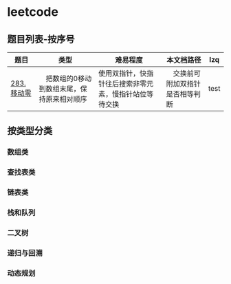 # leetcode

## 题目列表-按序号

| 题目 | 类型 | 难易程度 | 本文档路径 |lzq |
|---|---|---|---|---|
| [283. 移动零](https://leetcode-cn.com/problems/move-zeroes/) |　把数组的0移动到数组末尾，保持原来相对顺序　| 使用双指针，快指针往后搜索非零元素，慢指针站位等待交换 |　交换前可附加双指针是否相等判断 | test|


## 按类型分类

### 数组类

### 查找表类

### 链表类

### 栈和队列

### 二叉树

### 递归与回溯

### 动态规划
